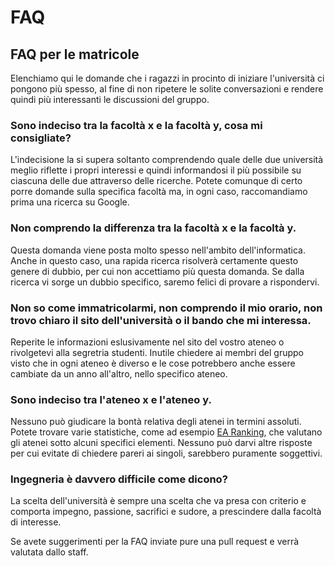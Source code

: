 # FAQ

## FAQ per le matricole
Elenchiamo qui le domande che i ragazzi in procinto di iniziare l'università ci pongono più spesso, al fine di non ripetere le solite conversazioni e rendere quindi più interessanti le discussioni del gruppo.

### Sono indeciso tra la facoltà x e la facoltà y, cosa mi consigliate?
L'indecisione la si supera soltanto comprendendo quale delle due università meglio riflette i propri interessi e quindi informandosi il più possibile su ciascuna delle due attraverso delle ricerche. Potete comunque di certo porre domande sulla specifica facoltà ma, in ogni caso, raccomandiamo prima una ricerca su Google. 

### Non comprendo la differenza tra la facoltà x e la facoltà y.
Questa domanda viene posta molto spesso nell'ambito dell'informatica. Anche in questo caso, una rapida ricerca risolverà certamente questo genere di dubbio, per cui non accettiamo più questa domanda. Se dalla ricerca vi sorge un dubbio specifico, saremo felici di provare a rispondervi.

### Non so come immatricolarmi, non comprendo il mio orario, non trovo chiaro il sito dell'università o il bando che mi interessa.
Reperite le informazioni eslusivamente nel sito del vostro ateneo o rivolgetevi alla segretria studenti. Inutile chiedere ai membri del gruppo visto che in ogni ateneo è diverso e le cose potrebbero anche essere cambiate da un anno all'altro, nello specifico ateneo.

### Sono indeciso tra l'ateneo x e l'ateneo y.
Nessuno può giudicare la bontà relativa degli atenei in termini assoluti. Potete trovare varie statistiche, come ad esempio [EA Ranking](https://educationaround.org/ranking-education-around-2019/), che valutano gli atenei sotto alcuni specifici elementi. Nessuno può darvi altre risposte per cui evitate di chiedere pareri ai singoli, sarebbero puramente soggettivi.

### Ingegneria è davvero difficile come dicono?
La scelta dell'università è sempre una scelta che va presa con criterio e comporta impegno, passione, sacrifici e sudore, a prescindere dalla facoltà di interesse.


Se avete suggerimenti per la FAQ inviate pure una pull request e verrà valutata dallo staff.
